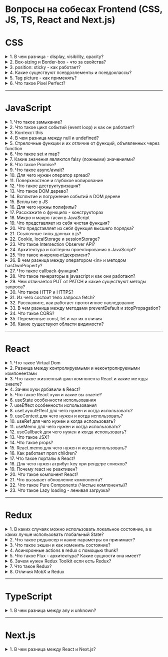 # Вопросы на собесах Frontend (CSS, JS, TS, React and Next.js)

# CSS
<details>
<summary>1. В чем разница - display, visibility, opacity?</summary>

##
- display

Многоцелевое свойство, которое определяет, как элемент должен быть показан в документе.

- visibility

Предназначен для отображения или скрытия элемента, включая рамку вокруг него и фон. При скрытии элемента, хотя он и становится не виден, место, которое элемент занимает, остается за ним

- opacity

Определяет уровень прозрачности элемента веб-страницы. При частичной или полной прозрачности через элемент проступает фоновый рисунок или другие элементы, расположенные ниже полупрозрачного объекта.
##
</details>

<details>
<summary>2. Box-sizing и Border-box - что за свойства?</summary>

##
- box-sizing

Применяется для изменения алгоритма расчета ширины и высоты элемента.
```css
box-sizing: border-box;
```
На ширину блока не влияет padding и border.
##
</details>

<details>
<summary>3. position: sticky - как работает?</summary>

##
```css
position: fixed;
```
Элемент удаляется из обычного потока документа и становится выше всех других элементов обычного потока. Элемент будет всегда находится в зоне просмотра (viewport) браузера и позиционироваться относительно зоны просмотра. Положение элемента можно изменять используя свойства top, right, bottom, left и z-index.

```css
position: sticky;
```
Элемент остается в обычном потоке документа, а затем "прилипает" к ближайшему родителю с прокруткой и скроллится вместе с ним. В народе это называют "липким" элементом, который прилипает к верху экрана при прокрутке, когда прокрутка достигает этого элемента.
##
</details>

<details>
<summary>4. Какие существуют псевдоэлементы и псевдоклассы?</summary>

##
- псевдоэлементы

1. :after, :before

создает псевдоэлемент, который является последним (:after) или первым (:before) потомком элемента. Обычно используется для создания декоративных элементов для выбранного элемента.

2. :placeholder 

Псевдоэлемент позволяет стилизовать текст, который был вставлен используя атрибут placeholder для элементов форм, таких как ``input`` и ``textarea``

- псевдоклассы

1. :first-child, :last-child

Псевдокласс позволяет стилизовать первый или последний дочерний элемент какого-либо блока.

2. :focus

Псевдокласс применяется когда человек взаимодействует с элементом форм (``form``) такими как ``input, textarea, select, button`` и ссылки. Активируется при клике мышью пользователем по элементу. При фокусе на элементе появляется обводка (``outline``) по умолчанию

3. :hover

Псевдокласс срабатывает в момент наведения курсора мыши на элемент.

4. :visited

Псевдокласс позволяет стилизовать посещенные ссылки.

5. :active

Псевдокласс срабатывает в момент нажатия левой кнопки мыши на элемент.
##
</details>

<details>
<summary>5. Tag picture - как применять?</summary>

##
Контейнер в котором должен быть один тег `img` и элементы `source` с разными источниками и условиями отображения. Браузер подберет подходящее изображение из элемента `source` или использует источник в теге `img`, если подходящего источника не было найдено.

```css
<picture>
    <source media="(max-width: 650px)" srcset="https://htmlbase.ru/storage/app/media/travel-mobile.jpg"></source>
    <img src="https://htmlbase.ru/storage/app/media/travel.jpg" alt=""></img>
</picture>
```
##
</details>

<details>
<summary>6. Что такое Pixel Perfect?</summary>

##
Pixel Perfect — это подход в вёрстке, когда итоговый результат максимально точно, пиксель в пиксель, совпадает с дизайнерским макетом. Для этого макет сайта сохраняется как обычная картинка, после чего эта картинка накладывается поверх свёрстанного сайта при помощи специальных инструментов, например, браузерных расширений. После наложения становится очевидной разница, если она есть, между тем, как нарисовал дизайнер, и тем, что получилось в итоге.
##
</details>

---

# JavaScript
<details>
<summary>1. Что такое замыкание?</summary>

##
При создании функции и использования внутри нее переменных, эти переменные доступны только локально внутри функции. Снаружи мы не можем получить к ним доступ. На хранение таких переменных в том числе и аргументов выделяется определенная память и когда функция заканчивает свое выполнение это память очищается. Таким образом эти переменные больше не где не существуют.

Но вот если внутри одной функции создать вторую то вложенная функция получит доступ к переменным которые были объявлены во внешней функции этот механизм
и называется замыканием т е вложенная функция замыкает на себе переменные и аргументы внешней функции.

Таким образом при отработке внешней функции возвращается внутренняя которая замыкается на значения внешней и не дает памяти очистится 

Где используется: если нужно создать приватные переменные внутри другой функции. Конфиденциальность данных / эмуляция скрытых методов при помощи замыканий. Обычно используется в модульном паттерне.

Замыкание технически включает три компонента:

- внешняя функция, которая определяет некоторую область видимости и в которой определены некоторые переменные - лексическое окружение
- переменные (лексическое окружение), которые определены во внешней функции
- вложенная функция, которая использует эти переменные
```js
function outer(){         // внешняя функция
    let x = 5;            // некоторая переменная          
    function inner(){     // вложенная функция
        console.log(x++); // действия с переменной x
    };
    return inner;
}
let fn = outer();   // fn = inner, так как функция outer возвращает функцию inner, 
// переменная fn будет хранить ссылку на функцию inner. 
// При этом эта функция запомнила свое окружение - то есть внешнюю переменную x.
// вызываем внутреннюю функцию inner
fn();   // 5
fn();   // 6
fn();   // 7
let newFn = outer();  // здесь также в переменной newFn хранится ссылка
// на функцию inner и содержит уже новое значение, начиная со значения 5
newFn() // 5
newFn() // 6
```
Замыкания удобны тем, что каждый новый вызов создаёт отдельную область, в которой значения абсолютно независимы друг от друга.
##
</details>

<details>
<summary>2. Что такое цикл событий (event loop) и как он работает?</summary>

##
Так как движок Node.js одопоточный т.е выполнение каких либо задач выполняется по очереди один за другим.

При вызове какой-то функции она попадает в так называемый стек вызовов.В стеке вызовов хранятся функции, до которых дошёл интерпретатор, и которые надо выполнить. После выполнения всего блока (разных функции к примеру) стек станет пустым. В синхронном коде в стеке хранится вся цепочка вызовов.

Управление тем, как должны вызываться асинхронные операции, берёт на себя цикл событий (Event loop).

Цикл событий отвечает за выполнение кода, сбор и обработку событий и выполнение подзадач из очереди.
```
Стек вызовов => Web API => Очередь задач
Очередь задач => Стек вызовов
```
- **Стек вызовов** - "первым пришел, последним вышел" или "последним пришел, первым вышел", что то же самое.
- **Очередь задач** - "первым пришел, первым ушел".
##
</details>

<details>
<summary>3. Контекст this</summary>

## 
this - это специальная переменная, которая ссылается, на тот объект, в котором она на данный момент находится.

```js
let obj = {
   model: "toyota",
   year: 2017,
   show: function() {
   console.log(this.model) // obj.model
   }
 };
obj.show()
```
##
</details>

<details>
<summary>4. В чем разница между null и undefined?</summary>

##
Оба варианта означают пустое значение. Если мы инициализируем
переменную, но не присваиваем ей значение, туда помещается специальный
«маркер», который отображается при выводе на экран как undefined. Null
присваиваем самостоятельно.

Null - Это просто специальное значение, которое представляет собой «ничего»,
«пусто» или «значение неизвестно». Если необходимо очистить значение
переменной, мы делаем q = null.
undefined означает, что «значение не было присвоено».
##
</details>

<details>
<summary>5. Стрелочные функции и их отличие от функций, объявленных через function</summary>

## 
- Стрелочные функции не имеют argumemts.
- Синтаксис
- У стрелочных функций нет своего this. Если идет обращение к this, то он
берется снаружи.
- Не могут быть функциями – конструкторами. Т.е не могут вызываться с
помощью new
- Cтрелочную функцию можно написать в одну строку без объявления слова return
##
</details>

<details>
<summary>6. Что такое set и map?</summary>

##
Map – это коллекция, структура данных, работающая по принципу
ключ/значение, как и Object. Но основное отличие от объекта в том, что Map
позволяет использовать ключи любого типа.

Объект Set – это особый вид коллекции: «множество» значений (без ключей),
своего рода массив, где каждое значение может появляться только один раз.
##
</details>

<details>
<summary>7. Какие значения являются falsy (ложными) значениями?</summary>

##
Falsy значение – значение, которое при приведении к логическому типу
возвращает false.

```js
console.log(false)
console.log(0)
console.log('')
console.log(undefined)
console.log(null)
console.log(NaN)
console.log(BigInt(0))
```
##
</details>

<details>
<summary>8. Что такое Promise?</summary>

##
Промис (Promise) — специальный объект JavaScript, который используется для написания и обработки асинхронного кода.

Асинхронные функции возвращают объект Promise в качестве значения. Внутри промиса работает асинхронная операция, которая управляет его состоянием.\
Промисы были придуманы для решения проблемы так называемого «ада функций обратного вызова».

Промис может находиться в одном из трёх состояний:

- pending — стартовое состояние, операция стартовала;
- fulfilled — получен результат;
- rejected — ошибка.

Поменять состояние можно только один раз: перейти из `pending` либо в `fulfilled`, либо в `rejected`:

У промиса есть методы `then()` и `catch()` и `finally`, которые позволяют выполнять код при изменении его состояния.

Метод `then()` после `catch()` будет вызываться, даже если не произошло ошибок и сам метод `catch()` не выполнялся.

Если в цепочке несколько `catch()`, то каждый ловит ошибки от `then()`, находящихся выше.

Метод `finally` выполняется в конце цепочки промисов вне зависимости произошла ошибка или выполнение промиса прошло успешно.
##
</details>

<details>
<summary>9. Что такое async/await?</summary>

##
Async/await — относительно новый способ написания асинхронного (неблокирующего) кода в JS. Им оборачивают промис. Он делает код более читаемым и чистым, чем промисы и функции обратного вызова.\
Функция, обозначенная как async всегда вернет Promise.

Ключевое слово await заставит интерпретатор JavaScript ждать до тех пор, пока
промис справа от await не выполнится. После чего оно вернёт его результат, и
выполнение кода продолжится. await нельзя использовать в обычных функциях
##
</details>

<details>
<summary>10. Для чего нужен оператор spread?</summary>

##
Спред-синтаксис (spread) ... позволяет передавать итерируемые коллекции (например, массивы или строки) как список аргументов функции или добавлять содержащиеся в них элементы в новый массив.

Спред применятся и для объектов, чтобы копировать пары ключ-значение из одного объекта в другой.

- При вызове функции использовать значения из массива как аргументы:
```js
function multiplyThreeNumbers(a, b, c) {
  return a * b * c
}

const nums = [1, 2, 3]

console.log(multiplyThreeNumbers(...nums)) // 6
```

- В массиве скопировать элементы из другого массива в новый:

```js
const donor = ['это', 'старые', 'значения']
const newArray = [...donor, 1, true, 'мама']

console.log(newArray) // ['это', 'старые', 'значения', 1, true, 'мама']
```

- У объекта скопировать свойства из другого объекта в новый:

```js
const persona = { name: 'Иван', lastName: 'Объектов'}
const userData = { ...persona, username: 'killer3000' }

console.log(userData)
// {
//    name: 'Иван',
//    lastName: 'Объектов',
//    username: 'killer3000'
// }
```
Если в массиве будет больше элементов, чем параметров функции, то будут использованы только те элементы, которые идут первыми по порядку:

```js
function multiplyThreeNumbers(a, b, c) {
  return a * b * c
}

const nums = [1, 2, 3, 5, 6]

console.log(multiplyThreeNumbers(...nums)) // 6
```
##
</details>

<details>
<summary>11. Поверхностное и глубокое копирование</summary>

##
При копировании объектов или массивов JavaScript копирует данные только на один уровень вглубь. Этот тип копирования называется поверхностным (shallow).

Если необходимо полностью скопировать сложную структуру данных, например, массив с объектами, то нужно делать глубокое (deep) или полное копирование данных. JavaScript не содержит функций для глубокого копирования, лучший вариант сделать глубокую копию — сериализовать структуру в JSON и тут же распарсить.

- Поверхностное копирование
---
```
const copy = {…obj}
```
- Глубокое копирование
---
1. Воспользоваться костыльным, медленным способом:
```js
const copy = JSON.parse(JSON.stringify(obj))
```
или методом `structuredClone()`
Такие способы подойдет для объекта без прототипа и без функций.

2. Реализовать рекурсивную функцию копирования полей.
3. Воспользоваться библиотекой lodash, функцией deep clone
##
</details>

<details>
<summary>12. Что такое деструктуризация?</summary>

##
В JavaScript есть две чаще всего используемые структуры данных – это Object
и Array. Деструктурирующее присваивание – это специальный синтаксис, который
позволяет нам «распаковать» массивы или объекты в кучу переменных, так как
иногда они более удобны.
##
</details>

<details>
<summary>13. Что такое DOM дерево?</summary>

##
DOM (Document Object Model) — это специальная древовидная структура, которая позволяет управлять HTML-разметкой из JavaScript-кода. Управление обычно состоит из добавления и удаления элементов, изменения их стилей и содержимого.

Браузер создаёт DOM при загрузке страницы, складывает его в переменную document и сообщает, что DOM создан, с помощью события DOMContentLoaded. С переменной document начинается любая работа с HTML-разметкой в JavaScript.
##
</details>

<details>
<summary>14. Всплытие и погружение событий в DOM дереве</summary>

##
- Всплытие.

Когда на элементе происходит событие, обработчики сначала срабатывают на нём, потом на его родителе, затем выше и так
далее, вверх по цепочке предков.

- Погружение

Стандарт DOM Events описывает 3 фазы прохода события:
1. Фаза погружения (capturing phase) – событие сначала идёт сверху вниз.
2. Фаза цели (target phase) – событие достигло целевого(исходного) элемента.
3. Фаза всплытия (bubbling stage) – событие начинает всплывать.
##
</details>

<details>
<summary>15. Всплытие в JS</summary>

##
Hoisting (всплытие) представляет процесс доступа к переменным до их определения.

- `var`-переменные, которые попадают под всплытие, по умолчанию получают значение undefined.

- Это также касается и функции котрые обьявлются через `Function Declaration`

```js
display();
 
function display(){
    console.log("Hello Hoisting");
}
```
Здесь функция `display` благополучно отработает, несмотря на то, что она определена после вызова.

Но если мы используем `Function Expression` и вызовем ее до объявления то будет ошибка.
```js
display();

var display = function (){
    console.log("Hello Hoisting");
}
```
При первом проходе компилятор также получит переменную `display` и присвоет ей значение `undefined`. При втором проходе, когда надо будет вызывать функцию, на которую будет ссылаться эта переменная, компилятор увидит, что вызывать то нечего: переменная `display` пока еще равна `undefined`. И будет выброшена ошибка.

- Процесс всплытие для `let` и `const` будет отличаться: в отличие от `var`-переменных `const` и `let` при всплытие **не присваивается начальное значение**.

```js
console.log(foo);   // ReferenceError: Cannot access 'foo' before initialization
let foo = "Tom";    // тоже самое и с 'const'
console.log(foo);   // не будет выполняться
```
##
</details>

<details>
<summary>16. Для чего нужны полифилы?</summary>

##
«Полифил» – это библиотека, которая добавляет в старые
браузеры поддержку возможностей, которые в современных браузерах являются
встроенными.
##
</details>

<details>
<summary>17. Расскажите о функциях - конструкторах</summary>

## 
Функции-конструкторы являются обычными функциями. Но есть два
соглашения:
1. Имя функции-конструктора должно начинаться с большой буквы.
2. Функция-конструктор должна вызываться при помощи оператора "new".
```js
function User() {
  this.name = 'Alex'
}

const firstUser = new User()
firstUser.name === 'Alex' // true
```
Когда функция вызывается как new User(...), происходит следующее:
1. Создаётся новый пустой объект, и он присваивается this.
2. Выполняется код функции. Обычно он модифицирует this, добавляет туда
новые свойства.
3. Возвращается значение this
##
</details>

<details>
<summary>18. Микро и макро таски в JavaScript</summary>

##
- MicroTask - Promises ... выполняються раньше 
- MacroTask - SetTimeout ... выполняються позже
##
</details>

<details>
<summary>19. Что представляет из себя чистая функция?</summary>

##
Функция должна удовлетворять двум условиям, чтобы считаться «чистой»
- Каждый раз функция возвращает одинаковый результат, когда
вызывается с тем же набором аргументов.
- Нет побочных эффектов: HTTP-вызовы внутри функции, вывод на экран ( что то изменяет или внедряет в DOM дерево или происходит манипуляция с браузерными событиями по типу `click`).
##
</details>

<details>
<summary>20. Что представляет из себя функция высшего порядка?</summary>

##
Функция высшего порядка — это функция, которая может принимать другую
функцию в качестве аргумента или возвращать другую функцию в качестве
результата.
##
</details>

<details>
<summary>21. Ссылочные типы данных в js?</summary>

##
Все типы данных JavaScript можно разделить на примитивные и ссылочные.

- Объекты как ссылочные типы

Одно из фундаментальных отличий объектов от примитивов заключается в том, что объекты хранятся и копируются «по ссылке», тогда как примитивные значения: строки, числа, логические значения и т.д. – всегда копируются «как целое значение».

Переменная, которой присвоен объект, хранит не сам объект, а его «адрес в памяти» – другими словами, «ссылку» на него.

При копировании переменной объекта копируется ссылка, но сам объект не дублируется.

```js
let x = [10, 9, 8];
let y = x;
x[0] = 2;

console.log(y[0]); // 2
```

- Передача объектов функциям

Когда следует уделять особое внимание ссылочным типам, возникает при передаче их в виде аргументов функциям. Ввиду того что ссылочные типы содержат ссылки на соответствующие реальные данные, аргументы функции получают копию ссылки на данные и могут, таким образом, менять оригинальные данные.

- Сравнение объектов

При использовании операции проверки равенства (==) интерпретатор сравнивает значения соответствующих переменных. Для примитивных типов это означает сравнение фактических данных.

В случае ссылочных типов переменные содержат ссылки на данные, а не сами данные. Поэтому при использовании операции проверки равенства происходит сравнение ссылок, а не объектов, на которые эти ссылки указывают. Другими словами, операция == обеспечивает проверку не того, что две переменные ссылаются на эквивалентные объекты, а того, что переменные ссылаются на один и тот же объект.

```js
let str1 = new String("abc");
let str2 = new String("abc");

console.log(strl == str2); // false
```
##
</details>

<details>
<summary>22. Cookie, localStorage и sessionStorage?</summary>

##
Существует несколько подходов к хранению данных в браузере:

1. LocalStorage, SessionStorage - это интерфейс взаимодействия с хранилищем.

**SessionStorage** похож на краткосрочные Cookie, потому что данные в этом хранилище хранятся только во время жизни текущей сессии.

**LocalStorage**, в теории, является бессрочным хранилищем данных.

- Позволяют хранить пары ключ/значение в браузере.
- Максимальный объем хранимых данных — 5 Мб.
- Что в них важно – данные, которые в них записаны, сохраняются после
обновления страницы.

Оба хранилища в качестве ключей и значений могут использовать только
строки, поэтому объекты не забываем преобразовывать с помощью JSON.stringify.

2. **Cookie** – это небольшие строки данных, которые хранятся непосредственно в браузере. Данные, хранящиеся в куках, также передаются на сервер в виде HTTP-заголовка и могут быть им изменены. 

У хранения данных в **Cookie** есть много ограничений.

- они передаются при каждом запросе к серверу.
- их размер ограничен 4096 байтами. 
- срок хранения данных по умолчанию ограничен длинной сессии.

Куки обычно устанавливаются веб-сервером при помощи заголовка Set-Cookie. 
Мы также можем получить доступ к куки непосредственно из браузера, используя свойство document.cookie.

Один из наиболее частых случаев использования куки – это **аутентификация**:

- При входе на сайт сервер отсылает в ответ HTTP-заголовок Set-Cookie для того, чтобы установить куки со специальным уникальным идентификатором сессии («session identifier»).
- Во время следующего запроса к этому же домену браузер посылает на сервер HTTP-заголовок Cookie.
- Таким образом, сервер понимает, кто сделал запрос.
##
</details>

<details>
<summary>23. Что такое Intersection Observer API?</summary>

##
Intersection Observer API (IOA) позволяет приложению асинхронно наблюдать за пересечением элемента (target) с его родителем (root) или областью просмотра (viewport). Другими словами, этот API обеспечивает вызов определенной функции каждый раз при пересечении целевого элемента с root или viewport.

Примеры использования:

- «ленивая» или отложенная загрузка изображений
- бесконечная прокрутка страницы
- получение информации о видимости рекламы для целей расчета стоимости показов
- запуск процесса или анимации, находящихся в поле зрения пользователя

Для начала работы с IOA необходимо с помощью конструктора создать объект-наблюдатель с двумя параметрами — функцией обратного вызова и настройками

```js
// настройки
let options = {
    root: document.querySelector('.scroll-list'),
    rootMargin: '5px',
    threshold: 0.5
}

// функция обратного вызова
let callback = function(entries, observer){
    ...
}

// наблюдатель
let observer = new IntersectionObserver(callback, options)
```

Настройки:

- root — элемент, который выступает в роли области просмотра для target (предок целевого элемента или null для viewport)
- rootMargin — отступы вокруг root (margin в CSS, по умолчанию все отступы равны 0)
- threshold — число или массив чисел, указывающий допустимый процент пересечения target и root

Далее создается целевой элемент, за которым наблюдает observer:

```js
let target = document.querySelector('.list-item')
observer.observe(target)
```

Вызов callback возвращает объект, содержащий записи об изменениях, произошедших с целевым элементом:

```js
let callback = (entries, observer) => {
    entries.forEach(entry => {
        // entry (запись) - изменение
        //   entry.boundingClientRect
        //   entry.intersectionRatio
        //   entry.intersectionRect
        //   entry.isIntersecting
        //   entry.rootBounds
        //   entry.target
        //   entry.time
    })
}
```
##
</details>

<details>
<summary>24. Архитектура и паттерны проектирования в JavaScript? </summary>

##
- Backend \
**MVC** - (model-view-controler)
- Frontend \
**PMCU** - (pages-models-components-ul)
- Глобальное хранилище состояний \
**Flux** - Redux\MobX
##
</details>

<details>
<summary>25. Что такое инкремент/декремент? </summary>

##
Одной из наиболее частых числовых операций является увеличение или уменьшение на единицу.

Для этого существуют даже специальные операторы:

- **Инкремент** ++ увеличивает переменную на 1:
```js
let counter = 2;
counter++;        // работает как counter = counter + 1, просто запись короче
console.log( counter ); // 3
```
- **Декремент** -- уменьшает переменную на 1:
```js
let counter = 2;
counter--;        // работает как counter = counter - 1, просто запись короче
console.log( counter ); // 1
```
- Если результат оператора не используется, а нужно только увеличить/уменьшить переменную, тогда без разницы, какую форму использовать:
```js
let counter = 0;
counter++;
++counter;
console.log( counter ); // 2, обе строки сделали одно и то же
```
- Если хочется тут же использовать результат, то нужна префиксная форма:
```js
let counter = 0;
console.log( ++counter ); // 1
```
- Если нужно увеличить и при этом получить значение переменной до увеличения – нужна постфиксная форма:
```js
let counter = 0;
console.log( counter++ ); // 0
```
##
</details>

<details>
<summary>26. В чем разница между оператором «in» и методом hasOwnProperty? </summary>

##
Отличие состоит в том, что оператор «in» проверяет наличие свойства не только в самом объекте, но и в его прототипах, а метод hasOwnProperty — только в объекте.
##
</details>

<details>
<summary>27. Что такое callback-функция?</summary>

##
коллбэк — это функция, которая должна быть выполнена после того, как другая функция завершила выполнение (отсюда и название: callback — функция обратного вызова). Любая функция, которая передается как аргумент, называется callback-функцией.
##
</details>

<details>
<summary>28. Что такое генераторы в javascript и как они работают?</summary>

##
Генераторы могут порождать (yield) множество значений одно за другим, по
мере необходимости. Генераторы отлично работают с перебираемыми объектами и
позволяют легко создавать потоки данных.

Для объявления генератора используется специальная синтаксическая
конструкция: function*, которая называется «функция-генератор»

```js
function* generateFuncion () {
   yield 1;
   yield 2;
   return 3;
}
```
Основным методом генератора является `next()`. При вызове он запускает
выполнение кода до ближайшей инструкции `yield` <значение> (значение может
отсутствовать, в этом случае оно предполагается равным `undefined`). По достижении
`yield` выполнение функции приостанавливается, а соответствующее значение –
возвращается во внешний код

```js
let generator = generateFuncion()
let one = generator.next()
```
##
</details>

<details>
<summary>29. Чем отличается PUT от PATCH и какие существуют методы запроса?</summary>

##
- `GET` запрашивает представление указанного ресурса. Такие запросы только для получения данных.
- `HEAD` - служит для проверки существования ресурса, он полностью аналогичен `GET`, но без возврата тела ответа.
- `POST` предназначен для отправки данных на сервер. Тип тела запроса указывается в заголовке `Content-Type`.
- `DELETE` запроса удаляет указанный ресурс.
- `PUT`, выбирается из базы сущность и обновляются её поля, при чём все сразу.
- `PATCH`, тоже самое, только обновляются не все поля, а выборочно.
- `OPTIONS` возвращает параметры в заголовке. Список параметров зависит о ресурса и/или сервера. Обычно это заголовок `Allow`, который описывает какие методы доступны для ресурса.
##
</details>

<details>
<summary>30. Что такое HTTP и HTTPS?</summary>

##
HTTP — это протокол передачи данных (гипертекстовой разметки) между браузером и сервером: страниц, файлов, видеозаписей. HTTPS — это тот же HTTP, но с добавленными методами шифрования данных и проверки безопасности. Встретить сейчас ресурс на HTTP довольно сложно — им не доверяют ни пользователи, ни браузеры, ни поисковики.

Протоколы TLS (Transport Layer Security) — криптографические. Это значит, что они позволяют шифровать данные, в нашем случае те, что передаются между браузером и сервером. Расшифровать эти данные могут только сервер и браузер, для всех остальных это будет набор нечитаемых символов.
##
</details>

<details>
<summary>31. Из чего состоит тело запроса fetch?</summary>

##
Функция fetch() принимает два параметра:

- url — адрес, по которому нужно сделать запрос;
```js
fetch('http://jsonplaceholder.typicode.com/posts')
```
- options (необязательный) — объект конфигурации, в котором можно настроить метод запроса, тело запроса, заголовки и многое другое.
```js
fetch('https://jsonplaceholder.typicode.com/posts', {
  method: 'POST', // Здесь так же могут быть GET, PUT, DELETE
  body: JSON.stringify(newPost), // Тело запроса в JSON-формате
  headers: {
    // Добавляем необходимые заголовки
    'Content-type': 'application/json; charset=UTF-8',
  },
```
По умолчанию fetch() запросы не включают в себя cookies и потому авторизованные запросы на сервере могут не пройти. Для этого необходимо добавить в настройку поле credentials:
```js
fetch('https://somesite.com/admin', {
  method: 'GET',
  // или 'same-origin' если можно делать такие запросы только в пределах этого домена
  credentials: 'include',
})
```
##
</details>

<details>
<summary>32. Расскажите, как работает прототипное наследование</summary>

##
Все объекты в JavaScript имеют свойство `__proto__`, которое является ссылкой на другой объект. Когда происходит обращение к свойству объекта, и если свойство не найдено в этом объекте, то механизм JavaScript просматривает прототип объекта, затем прототип прототипа и т.д. До тех пор, пока не найдет определенное свойство на одном из прототипов или до тех пор, пока он не достигнет конца цепочки прототипов.
##
</details>

<details>
<summary>33. В чем разница между методами preventDefault и stopPropagation?</summary>

##
- Метод `preventDefault` объекта Event, отключает стандартную обработку события браузером. 
- Метод `stopPropagation` объекта Event, отключает распространение события, т.е. запуск родительских по отношению к элементу, в котором возникло событие, обработчиков.

Например, "дефолтная" обработка события `submit` элемента `form` предполагает отправку данных формы и перезагрузку страницы.
```js
<form id="formEl">
  <input type="text" id="inputEl" />
  <button>Отправить</button>
</form>
```
```js
formEl.onsubmit = (e) => {
  e.preventDefault()
  alert(inputEl.value || 'hello world')
}
```
Пример всплытия в дереве DOM и с помощью метода `stopPropagation` отключение этого всплытия.
```js
<body>
  <div id="blueRect">
    <div id="redRect"></div>
  </div>
</body>
```
```js
const redRect = document.getElementById("redRect");
redRect.addEventListener("click", function(){
    console.log("Событие на redRect");
});
 
const blueRect = document.getElementById("blueRect");
blueRect.addEventListener("click", function(){
    console.log("Событие на blueRect");
});
 
document.body.addEventListener("click", function(){
    console.log("Событие на body");
});
```
Если мы нажмем на вложенный `div`, то событие пойдет к родительскому элементу `div` и далее к элементу `body`:

Вывод в консоли будет следующий:
```js
`Событие на redRect`
`Событие на blueRect`
`Событие на body`
```
Чтобы остановить распространение событие, мы можем прибегнуть к методу `stopPropagation()` объекта Event.
```js
const redRect = document.getElementById("redRect");
redRect.addEventListener("click", function(e){
    console.log("Событие на redRect");
    e.stopPropagation();
});
```
И в результате нажатия событие будет обработано только обработчиком для `redRect`.
```js
`Событие на redRect`
```
##
</details>

<details>
<summary>34. Что такое CORS?</summary>

##
CORS - это механизм, который позволяет выполняемым скриптам в браузере взаимодействовать с ресурсами, имеющий **разный origin**. Под **разным origin** подразумевается запросы, который имеют разный URL (ссылку) по сравнению с URL, где выполняется JavaScript.

Примеры:
- Разный домен(js.com)
- Разный протокол(http и https)
- Разный порт(js.com:3000 и js.com:3001)

На стороне Back-end можно конфигурировать такие заголовки (`headers`) которые разрешат получать доступ с этого ресурса:
```js
app.use(function (req, res, next) {
    res.setHeader('Access-Control-Allow-Origin', 'http://localhost:3000' || '*'); 
    //  должен содержать разрешённый источник или все источники.
    res.setHeader('Access-Control-Allow-Methods', 'GET, POST, OPTIONS, PUT, PATCH, DELETE'); 
    // должен содержать разрешённые методы.
    res.setHeader('Access-Control-Allow-Headers', 'X-Requested-With,content-type'); 
    // должен содержать список разрешённых заголовков.
    res.setHeader('Access-Control-Allow-Credentials', true); 
    // Если сервер согласен принять запрос с авторизационными данными, он должен добавить заголовок
    next();
}); 
```
Типы запросов CORS:

1. Простые

- Считаются методы `GET`, `POST` или `HEAD`
- При использовании заголовка Content-Type должны быть такие значения `application/x-www-form-urlencoded`, `multipart/form-data` или `text/plain`.

2. Все отсальные 

Если запрос не является **простым**, то браузер автоматически пошлет запрос с методом `OPTIONS`.

Цель такого запроса разузнать возможности CORS сервера:

Если сервер вернет `headers` (заголовки), кототрые разрешат доступ к ресурсам, то браузер пошлет второй запрос.
##
</details>

<details>
<summary>35. Переменные const, let и var их отличия</summary>

##
Переменные — это именованные контейнеры для хранения данных.

1. `let`, `const` 

Используя ключевое слово `let`, можно объявить переменную без присвоения ей начального значения. В таком случае она будет равна `undefined`
```js
let a
console.log(a) // undefined

a = 5
console.log(a) // 5
```
А вот при помощи `const` нельзя объявлять переменные без значения это вызовет ошибку.

Оба типа переменных имеют блочную область видимости и не становятся частью глобального объекта (`window` в браузере, `global` в Node.js). Блочная область видимости не даёт получить значение переменной вне блока, где она была объявлена.
```js
if (true) {
  let a = 5
  const b = 10

  console.log(a)   // 5
  console.log(b)   // 10
}

console.log(a) // ReferenceError: a is not defined
console.log(b) // ReferenceError: b is not defined
```

Значение в переменной, созданной через `let`, можно изменять
```js
let a = 5
console.log(5) // 5

a = 10
console.log(a) // 10
```
А вот значение `const` изменить нельзя, будь то примитивное значение или ссылка на объект.
```js
const obj = {
  a: 5,
}
obj = {
  a: 10,
} // TypeError: Assignment to constant variable
```
Однако объект, хранящийся в `const`, можно мутировать. Объекты хранятся по ссылке, и изменение объекта не приводит к изменению ссылки на него.
```js
const obj = {
  a: 5,
}

obj.a = 10
console.log(obj) // { a: 10 }
```
2. `var`

Переменные `var` можно объявлять без присвоения им значения, в таком случае они будут равны `undefined`

Переменные, объявленные через `var`, имеют функциональную область видимости. Они доступны только в пределах текущей функции или глобального объекта, если функции нет
```js
if (true) {
  var a = 5
}
function foo() {
  var b = 10
}

console.log(a) // 5
console.log(b) // ReferenceError: b is not defined
```
Смена значения в `var`

- обратиться к имени переменной и присвоить новое значение
```js
var a = 5
console.log(a) // 5

a = 10
console.log(a) // 10
```
- обратиться к имени переменной вместе с ключевым словом `var`
```js
var a = 5
console.log(a) // 5

var a = 10
console.log(a) // 10
```

Использование `var` оправданно, если нужно писать код для старых браузеров времён `IE 11` или `Opera mini`. Или нужно работать с библиотеками которые напиманы на `var` и читать доку где примеры также написаны с использованием `var`. Во всех остальных случаях лучше использовать `let` и `const`, так как они не позволят допустить ошибки, приводящие к неправильным значениям в переменных или изменениям глобальных переменных.
##
</details>

<details>
<summary>36. Какие существуют области видимости?</summary>

##
**Глобальная область видимости** - все переменные и константы, которые объявлены вне функций, вне модулей, являются глобальными.

**Блочная область видимости** - ограничена программным блоком, обозначенным при помощи `{` и `}`. Простейший пример такой области — это выражение внутри скобок.

**Функциональная область видимости** - это область видимости в пределах тела функции. Можно сказать, что она ограничена `{` и `}` функции.

**Лексической областью видимости** - особенный доступ к локальным переменным родительской функции.
```js
function outer() {
  const a = 42

  function inner() {
    console.log(a) // 42
  }
}
```
Такое поведение, когда переменные родительских областей становятся доступны в дочерних, называется наследованием областей видимости.
##
</details>

---

# React

<details>
<summary>1. Что такое Virtual Dom</summary>

##
VirtualDOM это копия DOM дерева и вместо того, чтобы взаимодействовать с
DOM напрямую, мы работаем с его легковесной копией. Мы можем вносить
изменения в копию, исходя из наших потребностей, а после этого React применяет
изменения к реальному DOM.

При этом происходит сравнение DOM-дерева с его виртуальной копией,
определяется разница и запускается перерисовка того, что было изменено.

Такой подход работает быстрее, потому как не включает в себя все
тяжеловесные части реального DOM.
##
</details>

<details>
<summary>2. Разница между контролируемыми и неконтролируемыми компонентами</summary>

##
В **контролируемом** компоненте данные формы обрабатываются компонентом React. 
Альтернативой являются **неконтролируемые** компоненты, где данные формы обрабатываются самим DOM.

В HTML элементы формы, **такие как input, textarea и select**, обычно
поддерживают собственное состояние и обновляют его в соответствии с
пользовательскими входными данными. В React изменяемое состояние обычно
хранится в свойстве state компонентов и обновляется только с помощью setState().

Мы можем объединить всё это вместе, сделав состояние React «единственным
источником данных (истины)». Затем компонент React, который отрисовывает
форму, также контролирует, что происходит в этой форме при последующем вводе
данных пользователем. Элемент поля ввода формы, значение которого
контролируется React подобным образом, называется **«контролируемым
компонентом»**.

Вместо того, чтобы писать обработчик события для каждого обновления
состояния, вы можете использовать **неуправляемый** компонент и читать значения
из DOM через ref

Неуправляемые компоненты опираются на DOM в качестве источника данных и могут быть удобны при интеграции React с кодом, не связанным с React. Количество кода может уменьшиться, правда, за счёт потери в его чистоте. Поэтому в обычных ситуациях мы рекомендуем использовать управляемые компоненты.
##
</details>

<details>
<summary>3. Что такое жизненный цикл компонента React и какие методы знаете?</summary>

##
Каждый компонент React проходит несколько стадий в процессе своей жизни: он создаётся, затем добавляется в DOM, получает пропсы, и, наконец, удаляется из дерева. Этот процесс называют жизненным циклом компонента (Component Lifecycle). React предоставляет набор методов, которые позволяют встроиться в этот процесс.

Существует четыре различных этапа жизненного цикла компонента React:
1. Инициализация: На этом этапе компонент React готовит установку
начального состояния и параметров по умолчанию.
2. Монтирование: Компонент React готов для монтирования в DOM
браузера. Этот этап охватывает методы жизненного цикла
componentWillMount и componentDidMount.
3. Обновление: На этом этапе компонент обновляется двумя способами,
отправляя новые свойства и обновляя состояние. Этот этап охватывает
методы жизненного цикла shouldComponentUpdate, componentWillUpdate
и componentDidUpdate.
4. Размонтирование: На этом последнем этапе компонент не нужен и
отключается из DOM браузера. Этот этап включает метод жизненного
цикла componentWillUnmount.
##
</details>

<details>
<summary>4. Зачем хуки добавили в React?</summary>

##
С помощью хуков мы можем извлечь логику состояния из компонента, чтобы её протестировать или повторно использовать. Хуки позволяют нам повторно использовать логику состояния, не затрагивая дерево компонентов. Благодаря этому, хуки легко использовать в разных компонентах и делиться ими с сообществом (К примеру кастомные хуки для валидации форм). 

Хуки позволяют использовать состояние и другие функции жизненного цикла при использовании функциональных компонентов вместо классов. Меньше кода и повышая читабельность компонентов.
##
</details>

<details>
<summary>5. Что такое React хуки и какие вы знаете?</summary>

##
Хук — это специальная функция, которая позволяет «подцепиться» к возможностям
React.
Основные React хуки:
- useState;
- useEffect;
- useContext;
- useRef;
- useMemo;
- useCallback;
##
</details>

<details>
<summary>6. useState особенности использования</summary>

##
Хук useState предоставляет функциональным компонентам доступ к состоянию React.

Он возвращает значение с состоянием и функцию для его обновления.
Во время первоначального рендеринга возвращаемое состояние (state)
совпадает со значением, переданным в качестве первого аргумента (initialState).

Функция setState используется для обновления состояния. Она принимает новое
значение состояния и ставит в очередь повторный рендер компонента. Функция
setState может принимать параметром, как и новое значение, так и функцию callback,
которая параметром принимает предыдущее значение.
##
</details>

<details>
<summary>7. useEffect особенности использования</summary>

##
С помощью хука useEffect можно управлять жизненным циклом компонета.

Функция принимает два параметра это callback и массив зависимостей.

Массив зависимостей в useEffect. если оставляем пустым, то useEffect срабатывает только при первом рендере компонента.

Если прописываем зависимости напр: `[val, val2]`, то функции внутри useEffect выполнятся когда произойдет изменение значения переменной val или val2.

Если не передать вообще то useEffect срабатывает на каждый рендер.

- Очистка ресурсов

Нередко в приложении возникает необходимость подисывается на различные ресурсы, а после окончания работы и отписываться от них. В этом случае мы можем использовать специальную форму хука useEffect():
```js
useEffect(() => {
  // код подписки на ресурс
  return () => {
    // код отписки от ресурса
  };
});
```
##
</details>

<details>
<summary>8. useLayoutEffect для чего нужен и когда использовать?</summary>

##
Хук `useLayoutEffect` по своим параметрам (сигнатуре) полностью идентичен хуку `useEffect`. Главное же отличие заключается в том, что `useLayoutEffect` вызывается синхронно, после всех изменений в DOM. Также сами разработчики React рекомендуют использовать `useLayoutEffect` только в случае острой необходимости, чтобы вдруг не возникло проблем с правильным рендерингом компонентов. **Хук `useLayoutEffect` можно использовать в случаях, когда необходимо произвести какие-то вычисления либо замеры в реальном DOM или провести синхронно мутацию (изменения)**.

Одно из применений заключается в устранении мигания во время рендера компонента.
##
</details>

<details>
<summary>9. useContext для чего нужен и когда использовать?</summary>

##
В типичном React-приложении данные передаются сверху вниз (от родителя к
дочернему компоненту) с помощью пропсов. Однако, подобный способ
использования может быть чересчур громоздким для некоторых типов пропсов
(например, выбранный язык, UI-тема), которые необходимо передавать во многие
компоненты в приложении. Контекст предоставляет способ делиться такими
данными между компонентами без необходимости явно передавать пропсы через
каждый уровень дерева.

Компонент, вызывающий useContext, всегда будет перерендериваться при
изменении значения контекста. Если повторный рендер компонента затратен, вы
можете оптимизировать его с помощью мемоизации.
##
</details>

<details>
<summary>10. useRef для чего нужен и когда использовать?</summary>

##
`useRef` возвращает изменяемый ref-объект, свойство `.current` которого инициализируется переданным аргументом (`initialValue`). Возвращённый объект будет сохраняться в течение всего времени жизни компонента и не будет изменяться от рендера к рендеру. Хук useRef не приводит к повторному перерендериванию компонента даже когда происходит изменение данных в нем.

Обычный случай использования — это явное обращение к DOM элементу (`Virtual Dom`). После инициализации данный хук вернет `ref-объект` со свойством `current`.

В качестве параметра функция `useRef()` принимает начальное значение хранимого объекта. А возвращаемое значение - ссылка-объект, из свойства current которого можно получить хранимое значение.

- Пример использования (инизиализация):
```js
const ref = useRef(null) // название переменной может быть любое
```

- В консоли будет выглядить следуйщим образом:
```js
console.log(ref) || console.log(ref.current);;

{current: null} || null
```

- Пример компонента:

```js
function Form() {
  const ref = useRef(null)  // инизиализация ref-объекта

  const focus = () => {
    ref.current.focus()  // форма с одним input и кнопкой по клику,
  }                      // на которую мы хотим устанавливать фокус на этот input.

  return (
    <>
      <input ref={ref} />  {/*обязательный атрибут иначе не получиться достучаться к этому DOM элементу*/}
      {/*console.log(ref) // {current: input}*/} 
      <button onClick={focus}>Focus</button>  {/*кнопка отрабатывающая фукцию focus*/}
    </>
  )
}
```

Это прекрасная возможность изменения DOM в `React`, но эта же возможность полностью противоречит концепции работы виртуального DOM. Из-за таких изменений не происходит умного сравнения в виртуальном DOM, что часто приводит к ошибкам.
##
</details>

<details>
<summary>11. useMemo для чего нужен и когда использовать?</summary>

##
useMemo используется для того, чтобы закешировать\замемоизировать результат вычислений.

Пример использования:
```js
const memoizedValue = useMemo(() => computeExpensiveValue(a, b), [a, b]);
```
Предназначен для оптимизации проекта.
Этот хук возвращает не саму функцию, а результат её выполнения.
Таким образом, `useMemo` используется для сохранения результатов тяжёлых вычислений, например обработка массива. 

Передайте «создающую» функцию и массив зависимостей. `useMemo` будет
повторно вычислять мемоизированное значение только тогда, когда значение какой либо из зависимостей изменилось.

Первым параметром функция принимает callback, в котором проходят вычисления, а
вторым массив зависимостей, функция будет повторно проводить вычисления
только при изменении хотя бы одной из зависимостей
##
</details>

<details>
<summary>12. useCallback для чего нужен и когда использовать?</summary>

##
Хук useCallback вернёт мемоизированную версию колбэка, который
изменяется только, если изменяются значения одной из зависимостей. **Это полезно
при передаче колбэков оптимизированным дочерним компонентам, которые
полагаются на равенство ссылок для предотвращения ненужных рендеров.**

useCallback получает на функцию и массив аргументов, и возвращает одну и туже функцию, до тех пор, пока аргументы не изменились. **useCallback используется, когда важна постоянность ссылок на функцию.** 
##
</details>

<details>
<summary>13. Что такое JSX?</summary>

##
`JSX` — расширение синтаксиса `JavaScript`. Этот синтаксис выглядит как язык шаблонов, но наделён всеми языковыми возможностями `JavaScript`. 
`JSX` - это дополнение к синтаксису `JS`, который позволяет писать HTML в React компонентах. JSX — синтаксический сахар для функции React.createElement(component, props, ...children).

За правильный парсинг и дальнейшую обработку отвечает `babel`.

`React` можно использовать без `JSX`. Это особенно удобно, когда нет необходимости настраивать транспиляцию в процессе сборки.
##
</details>

<details>
<summary>14. Что такое props?</summary>

##
Props (обьект js) – данные, которые передаются в компонент из родительского. Props
доступны только для чтения и не могут быть изменены.
##
</details>

<details>
<summary>15. React.memo для чего нужен и когда использовать?</summary>

##
React.memo — это компонент высшего порядка.

Если ваш компонент всегда рендерит одно и то же при неменяющихся
пропсах, вы можете обернуть его в вызов React.memo для повышения
производительности в некоторых случаях, мемоизируя тем самым результат. Это
значит, что React будет использовать результат последнего рендера, избегая
повторного рендеринга.

React.memo затрагивает только изменения пропсов. Если функциональный
компонент обёрнут в React.memo и использует useState, useReducer или useContext,
он будет повторно рендериться при изменении состояния или контекста.
##
</details>

<details>
<summary>16. Как работает проп children?</summary>

##
Некоторые компоненты не знают своих потомков заранее. Это особенно характерно для таких компонентов, как Sidebar, которые представляют из себя как бы «коробку», в которую можно что-то положить. Для таких компонентов мы рекомендуем использовать специальный проп children, который передаст дочерние элементы сразу на вывод
##
</details>

<details>
<summary>17. Что такое порталы в React?</summary>

##
Порталы позволяют рендерить дочерние элементы в DOM-узел, который находится вне DOM-иерархии родительского компонента.

```js
ReactDOM.createPortal(child, container)
```

Первый аргумент (child) — это любой React-компонент, который может быть отрендерен, такой как элемент, строка или фрагмент. Следующий аргумент (container) — это DOM-элемент.

Типовой случай применения порталов — когда в родительском компоненте заданы стили overflow: hidden или z-index, но вам нужно чтобы дочерний элемент визуально выходил за рамки своего контейнера. Например, диалоги, всплывающие карточки и всплывающие подсказки.
##
</details>

<details>
<summary>18. Для чего нужен атрибут key при рендере списков?</summary>

##
Ключи (keys) помогают React определять, какие элементы были изменены, добавлены или удалены. Их необходимо указывать, чтобы React мог сопоставлять элементы массива с течением времени.

Лучший способ выбрать ключ — это использовать строку, которая будет явно отличать элемент списка от его соседей. Чаще всего вы будете использовать ID из ваших данных как ключи. Когда у вас нет заданных ID для списка, то в крайнем случае можно использовать индекс элемента как ключ.
##
</details>

<details>
<summary>19. Почему react не реактивен?</summary>

##
React назван так потому, что реагирует на изменения состояния компонентов. Все же он делает это не реактивно, а, скорее, по графику.

Помните, что входными данными для render() являются свойства (props) и внутреннее состояние, которое может быть обновлено в любое время.

Когда для render меняются входные данные, меняется и результат ее выполнения.

React.js ведет запись жизненного цикла компонента. Когда React.js видит, что один рендер отличается от другого, он переводит разницу между своим виртуальным представлением в операции с DOM API, которые будут отрисованы в документе.

Не отслеживает в реальном времени изменения переменных.
##
</details>

<details>
<summary>20. Что такое компонент React?</summary>

##
- Компонент React – это класс, который наследуется от класса React.Component 
- Функция render возвращает HTML разметку, то что будет отрисовано в браузере. Класс-компонент без функции render существовать не может, это его интерфейс.
##
</details>

<details>
<summary>21. Что вызывает обновление компонента?</summary>

##
Обновление компонента вызывают изменение состояния и изменение пропсов. Изменение состояния не будет приводить к обновлениям, если новое значение состояния не изменилось. Если мутировать состояние напрямую это тоже не приведет к повторному рендеру. Когда родительский компонент рендерится, дочерние компоненты рекурсивно тоже будут ререндериться. React должен сделать рендер, чтобы определить эти различия, сравнить и определить нужна перерисовка или нет.
##
</details>

<details>
<summary>22. Что такое Pure Components (Чистые компоненты)?</summary>

##
Компонент является чистым, если он гарантированно возвращает один и тот же результат при одинаковых пропсах и состоянии.

Для чего нужны чистые компоненты и чем они лучше? Чистые компоненты имеют улучшенную производительность за счет поверхностного сравнения пропсов и состояния.

**Для функциональных и для классовых компонентов**

За это отвечает `React.memo()` - компонент высшего порядка.
По умолчанию сравнение происходит поверхностное. Поверхностное сравнение происходит при помощи оператора `===`
##
</details>

<details>
<summary>23. Что такое Lazy loading - ленивая загрузка?</summary>

##
`Lazy loading` - ленивая загрузка, для того чтобы загружать очередной бандл по требованию. Эта оптимизация полезна т.к. не все части приложения могут пригодится сразу же. Таким образом мы можем ускорить загрузку сайта за счет меньшего размера бандла.

Бандлы - это результат работы работы сборщиков проекта (`Webpack`). Сама сборка - это процесс выявления импортированных файлов и объединения их в один файл (часто называемый "bundle" или "бандл"). Этот бандл после подключения на веб-страницу загружает приложение.

Однако нужно следить за размером бандла - любая подключенная библиотека добавляет лишний килобайты. И загрузка может занять слишком много времени. При помощи сборщиков проекта можно создавать несколько бандлов и загружать их по мере необходимости. Общий размер кода не уменьшится (он будет разделен на несколько частей) - однако начальная загрузка будет быстрее.

- React.lazy

```js
const OtherComponent = React.lazy(() => import('./OtherComponent'))
```

Она автоматически загрузит бандл, содержащий OtherComponent, когда этот компонент будет впервые отрендерен.

`React.lazy` принимает функцию, которая должна вызвать динамический `import()`. Результатом возвращённого `Promise` является модуль, который экспортирует по умолчанию `React-компонент` (export default).

- Suspense

Компонент с ленивой загрузкой должен рендериться внутри компонента Suspense, который позволяет нам показать запасное содержимое (например, индикатор загрузки) пока происходит загрузка ленивого компонента.

- Предохранители (error boundary)

Если какой-то модуль не загружается (например, из-за сбоя сети), это вызовет ошибку. Можно обрабатывать эти ошибки для улучшения пользовательского опыта с помощью предохранителей.
##
</details>

---

# Redux

<details>
<summary>1. В каких случаях можно использовать локальное состояние, а в каких
лучше использовать глобальный State?</summary>

##
Локальное состояние рекомендуется использовать в тех случаях, когда оно
используется только в рамках 1го компонента и не планируется передавать его в
других компоненты. Также локальное состояние используется в компоненте какогото отдельного элемента списка. Если же декомпозиция на компоненты предполагает
вложенность с передачей данных по иерархии, то лучше использовать global state
##
</details>

<details>
<summary>2. Что такое редьюсер и какие параметры он принимает?</summary>

##
Reducer это чистая функция, которая принимает параметрами state и action.
Внутри редюсера мы отслеживаем тип полученного actions и в зависимости от него
мы изменяем состояние и возвращаем новый объект состояния.
##
</details>

<details>
<summary>3. Что такое экшен и как изменить состояние?</summary>

##
Action - это простой js объект, у которого обязательно должно быть поле с типом.
```js
{type: “SET_PAGE”}
```
Также опционально можно добавить какие-то данные. Для того что бы
изменить состояние необходимо вызвать функцию dispatch, в которую передаем
action.
##
</details>

<details>
<summary>4. Асинхронные actions в redux с помощью thunk?</summary>

##
Для того, чтобы использовать redux thunk необходимо подключить его как
middleware. Action creators должны возвращать не просто объект, а функцию, которая
параметром принимает dispatch.
##
</details>

<details>
<summary>5. Что такое Flux - архитектура? Какие сущности она имеет?</summary>

##
Flux-архитектура — архитектурный подход или набор шаблонов программирования для построения пользовательского интерфейса веб-приложений, сочетающийся с реактивным программированием и построенный на однонаправленных потоках данных.

Основной отличительной особенностью Flux является односторонняя направленность передачи данных между компонентами Flux-архитектуры. Архитектура накладывает ограничения на поток данных, в частности, исключая возможность обновления состояния компонентов самими собой. Такой подход делает поток данных предсказуемым и позволяет легче проследить причины возможных ошибок в программном обеспечении.

В минимальном варианте Flux-архитектура может содержать три слоя, взаимодействующие по порядку:

- Действия (англ. actions) — выражение событий (часто для действий используются просто имена — строки, содержащие некоторый «глагол»). Диспетчеры передают действия нижележащим компонентам (хранилищам) по одному. Новое действие не передаётся пока предыдущее полностью не обработано компонентами. Действия из-за работы источника действия, например, пользователя, поступают асинхронно, но их диспетчеризация явлется синхронным процессом. Кроме имени (англ. name), действия могут иметь полезную нагрузку (англ. payload), содержащую относящиеся к действию данные.
- Диспетчер/Диспатчер (англ. dispatcher) предназначен для передачи действий хранилищам. В упрощённом варианте диспетчер может вообще не выделяться, как единственный на всё приложение. В диспетчере хранилища регистрируют свои функции обратного вызова (callback) и зависимости между хранилищами.
- Хранилище (англ. store) является местом, где сосредоточено состояние (англ. state) приложения. Остальные компоненты, согласно Flux, не имеют значимого (с точки зрения архитектуры) состояния. Изменение состояния хранилища происходит строго на основе данных действия и старого состояния хранилища при помощи чистых функций.
- Представление (англ. view) — компонент, обычно отвечающий за выдачу информации пользователю. Во Flux-архитектуре, которая может технически не касаться внутреннего устройства представлений вообще, это — конечная точка потоков данных. Для информационной архитектуры важно только, что данные попадают в систему (то есть, обратно в хранилища) только через действия.
##
</details>

<details>
<summary>6. Зачем нужен Redux Toolkit если есть Redux?</summary>

##
Он был разработан для решения трех главных проблем:

- Слишком сложная настройка хранилища (store)
- Для того, чтобы заставить Redux делать что-то полезное, приходится использовать дополнительные пакеты
- Слишком много шаблонного кода (boilerplate)
##
</details>

<details>
<summary>7. Что такое Redux?</summary>

##
`Redux` - это стэйт менеджер для JS приложений. Он может работать не только в `React` приложениях. Он хранит состояние в дереве объектов внутри единого стора. Единственная возможность изменить состояние - отправить `action`. `Action` - это объект, который описывает действие (он отвечает на вопрос: "Что я хочу изменить в состоянии?"). Далее `action` попадает в `reducer`, где описано, как состояние должно быть изменено. (`reducer` отвечает на вопрос: "Как я хочу изменить стэйт?").
##
</details>

<details>
<summary>8. Отличия MobX и Redux</summary>

##
- `Redux` использует `JS`-объект в качестве структуры данных для хранения данных состояния. И отслеживание изменений происходит явно вручную. `MobX` использует `observables`, и чтобы следить за изменениями используются неявные подписки.
- `Redux` использует чистые функции - очевидные изменения состояния. В `MobX` сложнее отследить изменения и сложнее дебажить.
- В `Mobx` может быть больше одного стора, в `Redux` один большой стор.
##
</details>

---

# TypeScript

<details>
<summary>1. В чем разница между any и unknown?</summary>

##
Значения, аннотированные с помощью `any` или `unknown`, могут иметь любой тип. Разница между этими специальными типами состоит в том, что `unknown` не допускает выполнения операций (к примеру различные методы) со значением до проверки его типа. Чтобы работать со значение нужно явно в далее в коде уточнить его тип. А `any` все ровно это не вызовет ошибку `TypeScript`, если мы захотим вызвать какой либо метод у этой переменной.
##
</details> 

---

# Next.js

<details>
<summary>1. В чем разница между React и Next.js?</summary>

##
**Next.js** — фреймворк, использующий библиотеку `React`. Главное его отличие от «чистого» `React` — в способе рендера конечных веб-страниц.Если `React` загружает минимальный `HTML` и зачастую большой бандл `JS` (иногда разделенный между страницами на модули), то `Next.js` использует `Server Side Rendering` — формирование первоначального `HTML` на стороне сервера, используя тот же самый `React`.

Работа **Next.js** следует шести основным принципам:

1. Работа без настройки. Использование файловой системы в качестве API
2. Только `JavaScript`. Все является функциями
3. Автоматический `Server Side Rendering` и `code-splitting`
5. Механизм получения данных определяется разработчиком
6. Предзагрузка для увеличения производительности
7. Простой деплой и развертывание

**Next.js**:

1. Браузер делает запрос на страницу с информацией о товаре, например, `/product/1`.
2. Сервер получает запрос, загружает необходимые данные о товаре с другого сервера, формирует `HTML` на основе полученных данных и необходимых в данный момент компонентов `React`.
3. Браузер сразу получает `HTML` с нужной информацией и показывает его пользователю, но `JS` для интерактивности еще не загружен.
4. Подгрузка `JS` происходит после этого в фоновом режиме, после чего встраивается уже в имеющийся `HTML`-код — этот процесс называется `hydration`.

Как этот процесс выглядит на **Next.js**

```js
import Head from 'next/head'
import getProductData from "...";

export async function getServerSideProps(context) {
  const product = getProductData(context.params.id);

  return {
    props: {
      product
    },
  };
}

export default function Product({ product }) {
  return (
    <div>
      <Head>
        <title>Купить {product.name}</title>
      </Head>
      <main>
        <img src={product.image} alt="Product image" />
        <h1>{product.name}</h1>
        <p>{product.description}</p>
      </main>
    </div>
  )
}
```
**React**:

1. Браузер делает запрос на страницу с информацией о товаре, например, `/product/1`.
2. Сервер возвращает минимальный `HTML`-файл, в котором прописан импорт `JS`-файла, использующего `React`.
3. После загрузки HTML начинается загрузка `JS`.
4. Только после загрузки `JS`-файла происходит создание необходимых `DOM`-элементов, загрузка данных с сервера и отображение полезного контента.

Как этот процесс выглядит на **React**:

```js
import { Helmet } from "react-helmet";
import getProductData from "...";
import { useParams } from "react-router-dom";
import { useEffect, useState } from "react";

export const Product = () => {
  const { productId } = useParams();
  const [product, setProduct] = useState(null);

  useEffect(() => {
    getProductData(productId)
      .then(product => setProduct(product));
  }, [productId]);

  if (!product) {
    return <div>Загрузка</div>
  }

  return (
    <div>
      <Helmet>
        <title>Купить {product.name}</title>
      </Helmet>
      <main>
        <img src={product.image} alt="Product image" />
        <h1>{product.name}</h1>
        <p>{product.description}</p>
      </main>
    </div>
  )
}
```
##
</details> 
